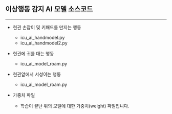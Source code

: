 ## 이상행동 감지 AI 모델 소스코드

---

- 현관 손잡이 및 키패드를 만지는 행동

  - icu_ai_handmodel.py
  - icu_ai_handmodel2.py

- 현관에 귀를 대는 행동

  - icu_ai_model_roam.py

* 현관앞에서 서성이는 행동

  - icu_ai_model_roam.py

* 가중치 파일

  - 학습이 끝난 위의 모델에 대한 가중치(weight) 파일입니다.

